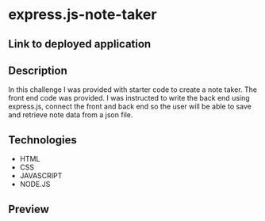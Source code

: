 # express.js-note-taker

## **Link to deployed application**


## **Description**  
In this challenge I was provided with starter code to create a note taker. The front end code was provided. I was instructed to write the back end using express.js, connect the front and back end so the user will be able to save and retrieve note data from a json file. 

## **Technologies**
- HTML
- CSS
- JAVASCRIPT
- NODE.JS

## **Preview**
